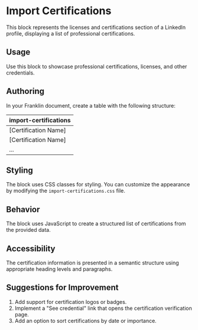 # Import Certifications

This block represents the licenses and certifications section of a LinkedIn profile, displaying a list of professional certifications.

## Usage

Use this block to showcase professional certifications, licenses, and other credentials.

## Authoring

In your Franklin document, create a table with the following structure:

| import-certifications |
| :---- |
| [Certification Name] | [Issuer] | [Issue Date] | [Expiration Date] | [Credential ID] |
| [Certification Name] | [Issuer] | [Issue Date] | [Expiration Date] | [Credential ID] |
| ... |

## Styling

The block uses CSS classes for styling. You can customize the appearance by modifying the `import-certifications.css` file.

## Behavior

The block uses JavaScript to create a structured list of certifications from the provided data.

## Accessibility

The certification information is presented in a semantic structure using appropriate heading levels and paragraphs.

## Suggestions for Improvement

1. Add support for certification logos or badges.
2. Implement a "See credential" link that opens the certification verification page.
3. Add an option to sort certifications by date or importance.